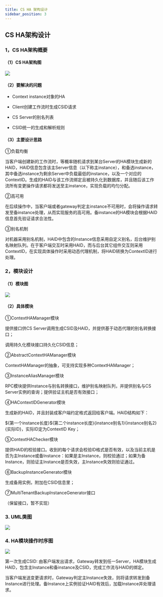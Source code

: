 ```yaml
---
title: CS HA 架构设计
sidebar_position: 3
---
```

## **CS HA架构设计**

### 1，CS HA架构概要

#### （1）CS HA架构图

![](/Images-zh/Architecture/Public_Enhancement_Service/ContextService/linkis-contextservice-ha-01.png)

#### （2）要解决的问题

-   Context instance对象的HA

-   Client创建工作流时生成CSID请求

-   CS Server的别名列表

-   CSID统一的生成和解析规则

#### （3）主要设计思路

①负载均衡

当客户端创建新的工作流时，等概率随机请求到某台Server的HA模块生成新的HAID，HAID信息包含该主Server信息（以下称主instance），和备选instance，其中备选instance为剩余Server中负载最低的instance，以及一个对应的ContextID。生成的HAID与该工作流绑定且被持久化到数据库，并且随后该工作流所有变更操作请求都将发送至主instance，实现负载的均匀分配。

②高可用

在后续操作中，当客户端或者gateway判定主instance不可用时，会将操作请求转发至备instance处理，从而实现服务的高可用。备instance的HA模块会根据HAID信息首先验证请求合法性。

③别名机制

对机器采用别名机制，HAID中包含的Instance信息采用自定义别名，后台维护别名映射队列。在于客户端交互时采用HAID，而与后台其它组件交互则采用ContextID，在实现具体操作时采用动态代理机制，将HAID转换为ContextID进行处理。

### 2，模块设计

#### （1）模块图

![](/Images-zh/Architecture/Public_Enhancement_Service/ContextService/linkis-contextservice-ha-02.png)

#### （2）具体模块

①ContextHAManager模块

提供接口供CS Server调用生成CSID及HAID，并提供基于动态代理的别名转换接口；

调用持久化模块接口持久化CSID信息；

②AbstractContextHAManager模块

ContextHAManager的抽象，可支持实现多种ContextHAManager；

③InstanceAliasManager模块

RPC模块提供Instance与别名转换接口，维护别名映射队列，并提供别名与CS
Server实例的查询；提供验证主机是否有效接口；

④HAContextIDGenerator模块

生成新的HAID，并且封装成客户端约定格式返回给客户端。HAID结构如下：

\${第一个instance长度}\${第二个instance长度}{instance别名1}{instance别名2}{实际ID}，实际ID定为ContextID
Key；

⑤ContextHAChecker模块

提供HAID的校验接口。收到的每个请求会校验ID格式是否有效，以及当前主机是否为主Instance或备Instance：如果是主Instance，则校验通过；如果为备Instance，则验证主Instance是否失效，主Instance失效则验证通过。

⑥BackupInstanceGenerator模块

生成备用实例，附加在CSID信息里；

⑦MultiTenantBackupInstanceGenerator接口

（保留接口，暂不实现）

### 3. UML类图

![](/Images-zh/Architecture/Public_Enhancement_Service/ContextService/linkis-contextservice-ha-03.png)

### 4. HA模块操作时序图

![](/Images-zh/Architecture/Public_Enhancement_Service/ContextService/linkis-contextservice-ha-04.png)

第一次生成CSID:
由客户端发出请求，Gateway转发到任一Server，HA模块生成HAID，包含主Instance和备instance及CSID，完成工作流与HAID的绑定。

当客户端发送变更请求时，Gateway判定主Instance失效，则将请求转发到备Instance进行处理。备Instance上实例验证HAID有效后，加载Instance并处理请求。
